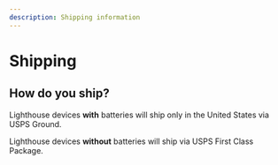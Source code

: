 ```yaml
---
description: Shipping information
---
```


# Shipping

## How do you ship?

Lighthouse devices **with** batteries will ship only in the United States via USPS Ground. 

Lighthouse devices **without** batteries will ship via USPS First Class Package.

## 




